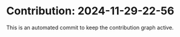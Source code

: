 # Contribution: 2024-11-29-22-56
This is an automated commit to keep the contribution graph active.
